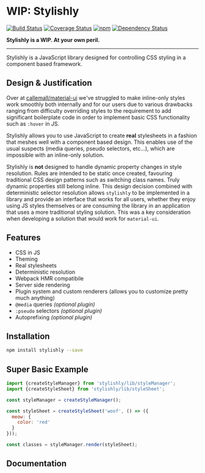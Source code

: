 # WIP: Stylishly
[![Build Status](https://img.shields.io/circleci/project/nathanmarks/stylishly/master.svg?style=flat-square)](https://circleci.com/gh/nathanmarks/stylishly)
[![Coverage Status](https://img.shields.io/coveralls/nathanmarks/stylishly/master.svg?style=flat-square)](https://coveralls.io/github/nathanmarks/stylishly)
[![npm](https://img.shields.io/npm/v/stylishly.svg?style=flat-square)](https://www.npmjs.com/package/stylishly)
[![Dependency Status](https://david-dm.org/nathanmarks/stylishly.svg?style=flat-square)](https://david-dm.org/nathanmarks/stylishly)

**Stylishly is a WIP. At your own peril.**

---

Stylishly is a JavaScript library designed for controlling CSS styling in a component based framework.

## Design & Justification

Over at [callemall/material-ui](https://github.com/callemall/material-ui) we've struggled to make inline-only styles work smoothly both internally and for our users due to various drawbacks ranging from difficulty overriding styles to the requirement to add significant boilerplate code in order to implement basic CSS functionality such as `:hover` in JS.

Stylishly allows you to use JavaScript to create **real** stylesheets in a fashion that meshes well with a component based design. This enables use of the usual suspects (media queries, pseudo selectors, etc...), which are impossible with an inline-only solution.

Stylishly is **not** designed to handle dynamic property changes in style resolution. Rules are intended to be static once created, favouring traditional CSS design patterns such as switching class names. Truly dynamic properties still belong inline. This design decision combined with deterministic selector resolution allows `stylishly` to be implemented in a library and provide an interface that works for all users, whether they enjoy using JS styles themselves or are consuming the library in an application that uses a more traditional styling solution. This was a key consideration when developing a solution that would work for `material-ui`.

## Features

 - CSS in JS
 - Theming
 - Real stylesheets
 - Deterministic resolution
 - Webpack HMR compatibile
 - Server side rendering
 - Plugin system and custom renderers (allows you to customize pretty much anything)
 - `@media` queries _(optional plugin)_
 - `:pseudo` selectors _(optional plugin)_
 - Autoprefixing _(optional plugin)_

## Installation

```bash
npm install stylishly --save
```

## Super Basic Example

```js
import {createStyleManager} from 'stylishly/lib/styleManager';
import {createStyleSheet} from 'stylishly/lib/styleSheet';

const styleManager = createStyleManager();

const styleSheet = createStyleSheet('woof', () => ({
  meow: {
    color: 'red'
  }
}));

const classes = styleManager.render(styleSheet);


```

## Documentation

